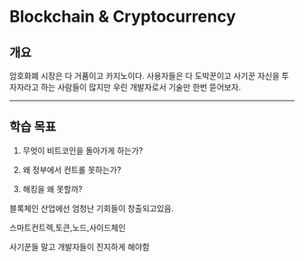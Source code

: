 # Blockchain & Cryptocurrency

## 개요
암호화폐 시장은 다 거품이고 카지노이다. 사용자들은 다 도박꾼이고 사기꾼 자신을 투자자라고 하는 사람들이 많지만 우린 개발자로서 기술만 한번 뜯어보자.

_____
## 학습 목표
1. 무엇이 비트코인을 돌아가게 하는가?

2. 왜 정부에서 컨트롤 못하는가?

3. 해킹을 왜 못할까?

블록체인 산업에선 엄청난 기회들이 창출되고있음.

스마트컨트렉,토큰,노드,사이드체인

사기꾼들 말고 개발자들이 진지하게 해야함